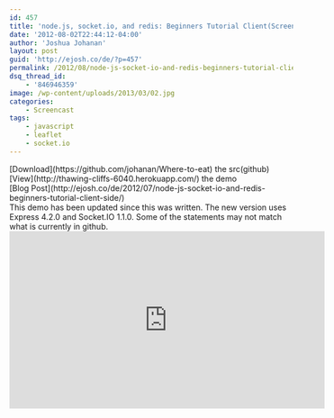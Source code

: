 ```yaml
---
id: 457
title: 'node.js, socket.io, and redis: Beginners Tutorial Client(Screencast)'
date: '2012-08-02T22:44:12-04:00'
author: 'Joshua Johanan'
layout: post
guid: 'http://ejosh.co/de/?p=457'
permalink: /2012/08/node-js-socket-io-and-redis-beginners-tutorial-clientscreencast/
dsq_thread_id:
    - '846946359'
image: /wp-content/uploads/2013/03/02.jpg
categories:
    - Screencast
tags:
    - javascript
    - leaflet
    - socket.io
---
```


<div class="action-button">[Download](https://github.com/johanan/Where-to-eat) the src(github)</div><div class="action-button">[View](http://thawing-cliffs-6040.herokuapp.com/) the demo</div><div class="action-button">[Blog Post](http://ejosh.co/de/2012/07/node-js-socket-io-and-redis-beginners-tutorial-client-side/)</div>This demo has been updated since this was written. The new version uses Express 4.2.0 and Socket.IO 1.1.0. Some of the statements may not match what is currently in github.

<iframe allowfullscreen="" frameborder="0" height="315" loading="lazy" src="http://www.youtube.com/embed/EdMCCxtepHk" width="560"></iframe>